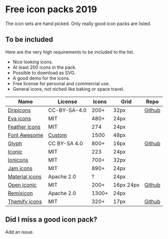 # Free icon packs 2019

The icon sets are hand picked. Only really good icon packs are listed.

## To be included

Here are the very high requirements to be included to the list.

- Nice looking icons.
- At least 200 icons in the pack.
- Possible to download as SVG.
- A good demo for the icons.
- Free license for personal and commercial use.
- General icons, not niched like baking or space travel.

| Name                                                              | License                                   | Icons | Grid | Repo
| ----                                                              | ----------------------------------------- | ----- | ---- | ----
| [Dripicons](http://demo.amitjakhu.com/dripicons/)                 | CC-BY-SA-4.0                              | 200+  | 32px | [Github](https://github.com/amitjakhu/dripicons)
| [Eva icons](https://akveo.github.io/eva-icons/#/)                 | MIT                                       | 480+  | 24px |
| [Feather icons](https://feathericons.com/)                        | MIT                                       | 274   | 24px |
| [Font Awesome](https://fontawesome.com/icons?d=gallery&m=free)    | [Custom](https://fontawesome.com/license) | 1500  | 48px |
| [Glyph](https://glyph.smarticons.co/)                             | CC BY-SA 4.0                              | 800+  | 16px | [Github](https://github.com/frexy/glyph-iconset)
| [Iconic](https://useiconic.com/open)                              | MIT                                       | 223   | 24px |
| [Ionicons](https://ionicons.com/)                                 | MIT                                       | 700+  | 32px |
| [Jam icons](https://jam-icons.com/)                               | MIT                                       | 890+  | 24px |
| [Material icons](https://material.io/tools/icons/?style=baseline) | Apache 2.0                                | ?     | 24px |
| [Open iconic](https://useiconic.com/open)                         | MIT                                       | 200+  | 16px 24px | [Github](https://github.com/iconic/open-iconic)
| [Remixicon](https://remixicon.com/)                               | Apache 2.0                                | 1300+ | 24px |
| [Themify icons](https://themify.me/themify-icons)                 | MIT                                       | 320+  | 17px | [Github](https://github.com/lykmapipo/themify-icons)

## Did I miss a good icon pack?

Add an issue.
